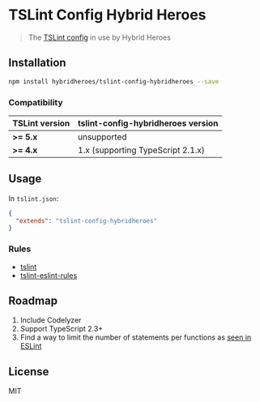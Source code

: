 # TSLint Config Hybrid Heroes

> The [TSLint config](https://palantir.github.io/tslint/usage/tslint-json/) in use by Hybrid Heroes

## Installation

```sh
npm install hybridheroes/tslint-config-hybridheroes --save
```

### Compatibility

| TSLint version | tslint-config-hybridheroes version |
| --- | --- |
| **>= 5.x**   | unsupported |
| **>= 4.x**   | 1.x (supporting TypeScript 2.1.x) |

## Usage

In `tslint.json`:

```json
{
  "extends": "tslint-config-hybridheroes"
}
```

### Rules

* [tslint](https://www.npmjs.com/package/tslint)
* [tslint-eslint-rules](https://www.npmjs.com/package/tslint-eslint-rules)

## Roadmap

1. Include Codelyzer
2. Support TypeScript 2.3+
3. Find a way to limit the number of statements per functions as [seen in ESLint](http://eslint.org/docs/rules/max-statements) 

## License

MIT

